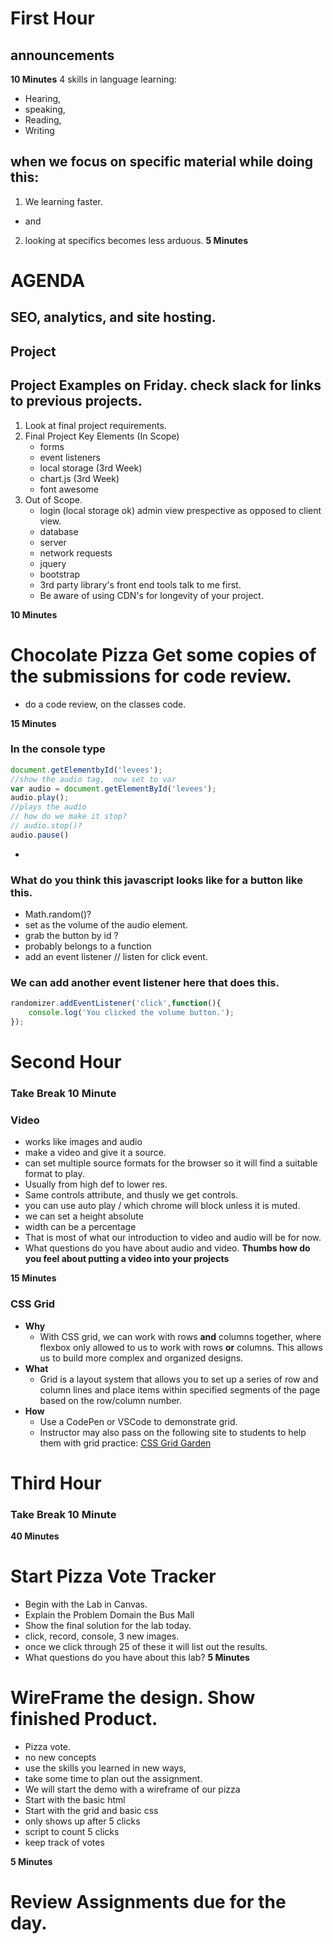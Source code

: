 # First Hour


## announcements
 **10 Minutes**
 4 skills in language learning: 
 - Hearing, 
 - speaking, 
 - Reading, 
 - Writing
 ## when we focus on specific material while doing this:
 1. We learning faster.
 -  and 
 2. looking at specifics becomes less arduous. 
 **5 Minutes**

 # AGENDA 
## SEO, analytics, and site hosting.
## Project
## Project Examples on Friday. check slack for links to previous projects.

1. Look at final project requirements. 
2. Final Project Key Elements (In Scope)
    - forms
    - event listeners
    - local storage (3rd Week)
    - chart.js (3rd Week)
    - font awesome
3. Out of Scope. 
    - login (local storage ok) admin view prespective as opposed to client view. 
    - database
    - server 
    - network requests
    - jquery
    - bootstrap
    - 3rd party library's front end tools talk to me first. 
    - Be aware of using CDN's for longevity of your project. 


 **10 Minutes**
# Chocolate Pizza Get some copies of the submissions for code review. 
- do a code review, on the classes code.



**15 Minutes**
### In the console type 

```js 
document.getElementbyId('levees');
//show the audio tag,  now set to var
var audio = document.getElementById('levees');
audio.play();
//plays the audio
// how do we make it stop?
// audio.stop()?
audio.pause()

```
-
### What do you think this javascript looks like for a button like this. 
- Math.random()?
- set as the volume of the audio element.
- grab the button by id ? 
- probably belongs to a function 
- add an event listener // listen for click event. 


### We can add another event listener here that does this. 
```js
randomizer.addEventListener('click',function(){
    console.log('You clicked the volume button.');
});
```












# Second Hour
### Take Break 10 Minute

### Video 
- works like images and audio 
- make a video and give it a source. 
- can set multiple source formats for the browser so it will find a suitable format to play. 
- Usually from high def to lower res. 
- Same controls attribute, and thusly we get controls. 
- you can use auto play / which chrome will block unless it is muted. 
- we can set a height absolute
- width can be a percentage
- That is most of what our introduction to video and audio will be for now. 
- What questions do you have about audio and video. 
 **Thumbs how do you feel about putting a video into your projects**



**15 Minutes**
### CSS Grid

- **Why**
  - With CSS grid, we can work with rows **and** columns together, where flexbox only allowed to us to work with rows **or** columns. This allows us to build more complex and organized designs.
- **What**
  - Grid is a layout system that allows you to set up a series of row and column lines and place items within specified segments of the page based on the row/column number.
- **How**
  - Use a CodePen or VSCode to demonstrate grid.
  - Instructor may also pass on the following site to students to help them with grid practice: [CSS Grid Garden](https://cssgridgarden.com/)


















# Third Hour
### Take Break 10 Minute
**40 Minutes**
 # Start Pizza Vote Tracker
 - Begin with the Lab in Canvas. 
 - Explain the Problem Domain the Bus Mall
 - Show the final solution for the lab today. 
 - click, record, console, 3 new images.
 - once we click through 25 of these it will list out the results. 
 - What questions do you have about this lab? 
 **5 Minutes**
# WireFrame the design. Show finished Product. 
 - Pizza vote. 
 - no new concepts
 - use the skills you learned in new ways, 
 - take some time to plan out the assignment. 
 - We will start the demo with a wireframe of our pizza 
 - Start with the basic html
 - Start with the grid and basic css 
 - only shows up after 5 clicks
 - script to count 5 clicks 
 - keep track of votes


**5 Minutes**
# Review Assignments due for the day. 


